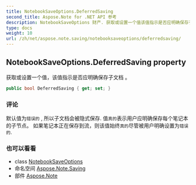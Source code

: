 ```yaml
---
title: NotebookSaveOptions.DeferredSaving
second_title: Aspose.Note for .NET API 参考
description: NotebookSaveOptions 财产. 获取或设置一个值该值指示是否应明确保存子文档 
type: docs
weight: 10
url: /zh/net/aspose.note.saving/notebooksaveoptions/deferredsaving/
---
```

## NotebookSaveOptions.DeferredSaving property

获取或设置一个值，该值指示是否应明确保存子文档 。

```csharp
public bool DeferredSaving { get; set; }
```

### 评论

默认值为`错误的` , 所以子文档会被隐式保存. 值`真的`表示用户应明确保存每个笔记本的子节点。 如果笔记本正在保存到流，则该值始终`真的`尽管被用户明确设置为`错误的`.

### 也可以看看

* class [NotebookSaveOptions](../)
* 命名空间 [Aspose.Note.Saving](../../notebooksaveoptions/)
* 部件 [Aspose.Note](../../../)


